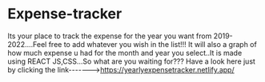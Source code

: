 # Expense-tracker

Its your place to track the expense for the year you want from 2019-2022....Feel free to add whatever you wish in the list!!!
It will also a graph of how much expense u had for the month and year you select..It is made using REACT JS,CSS...So what are you waiting for???
Have a look here just by clicking the link------->https://yearlyexpensetracker.netlify.app/
